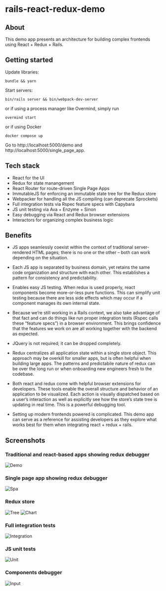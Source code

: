 # rails-react-redux-demo

## About

This demo app presents an architecture for building complex frontends using React + Redux + Rails.

## Getting started

Update libraries:
```
bundle && yarn
```

Start servers:
```
bin/rails server && bin/webpack-dev-server
```

or if using a process manager like Overmind, simply run
```
overmind start
```

or if using Docker

```
docker compose up
```

Go to http://localhost:5000/demo and http://localhost:5000/single_page_app.

## Tech stack

- React for the UI
- Redux for state manangement
- React Router for route-driven Single Page Apps
- ImmutableJS for enforcing an immutable state tree for the Redux store
- Webpacker for handling all the JS compiling (can deprecate Sprockets)
- Full integration tests via Rspec feature specs with Capybara
- JS unit testing via Ava + Enzyme + Sinon
- Easy debugging via React and Redux browser extensions
- Interactors for organizing complex business logic

## Benefits

- JS apps seamlessly coexist within the context of traditional server-rendered HTML pages; there is no one or the other – both can work depending on the situation.

- Each JS app is separated by business domain, yet retains the same code organization and structure with each other. This establishes a pattern for consistency and predictability.

- Enables easy JS testing. When redux is used properly, react components become more-or-less pure functions. This can simplify unit testing because there are less side effects which may occur if a component manages its own internal state.

- Because we’re still working in a Rails context, we also take advantage of that fact and can do things like run proper integration tests (Rspec calls these “feature specs”) in a browser environment. This brings confidence that the features we work on are all working together with the backend as expected.

- JQuery is not required; it can be dropped completely.

- Redux centralizes all application state within a single store object. This approach may be overkill for smaller apps, but is often helpful when building large apps. The patterns and predictabile nature of redux can be over the long run or when onboarding new engineers fresh to the codebase.

- Both react and redux come with helpful browser extensions for developers. These tools enable the overall structure and behavior of an application to be visualized. Each action is visually dispatched based on a user’s interaction as well as explicitly see how the store’s state tree is updating in real time. This is a powerful debugging tool.

- Setting up modern frontends powered is complicated. This demo app can serve as a reference for assisting developers as they explore what works best for them when integrating react + redux + rails.

## Screenshots

### Traditional and react-based apps showing redux debugger
![Demo](app/assets/images/2021-05-02%2022-32-55.2021-05-02%2022_34_29.gif)

### Single page app showing redux debugger

![Spa](app/assets/images/2021-05-02%2022-23-56.2021-05-02%2022_25_20.gif)

### Redux store
![Tree](app/assets/images/Screen%20Shot%202021-05-03%20at%202.31.15%20PM.png)
![Chart](app/assets/images/Screen%20Shot%202021-05-03%20at%202.31.27%20PM.png)

### Full integration tests

![Integration](app/assets/images/Screen%20Shot%202021-05-03%20at%2011.09.56%20AM.png)

### JS unit tests

![Unit](app/assets/images/Screen%20Shot%202021-05-03%20at%207.36.01%20PM.png)


### Components debugger

![Input](app/assets/images/Screen%20Shot%202021-05-03%20at%2011.22.50%20AM.png)
